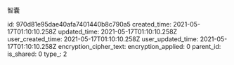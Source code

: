 智囊

id: 970d81e95dae40afa7401440b8c790a5
created_time: 2021-05-17T01:10:10.258Z
updated_time: 2021-05-17T01:10:10.258Z
user_created_time: 2021-05-17T01:10:10.258Z
user_updated_time: 2021-05-17T01:10:10.258Z
encryption_cipher_text: 
encryption_applied: 0
parent_id: 
is_shared: 0
type_: 2